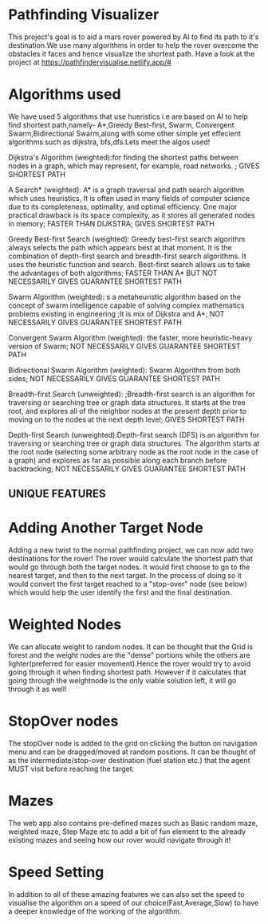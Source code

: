# Pathfinding Visualizer

This project's goal is to aid a mars rover powered by AI to find its path to it's destination.We use many algorithms in order to help the rover overcome the obstacles it faces and hence visualize the shortest path. Have a look at the project at https://pathfindervisualise.netlify.app/#

# Algorithms used

We have used 5 algorithms that use hueristics i.e are based on AI to help find shortest path,namely- A*,Greedy Best-first, Swarm, Convergent Swarm,Bidirectional Swarm,along with some other simple yet effecient algorithms such as dijkstra, bfs,dfs.Lets meet the algos used!

Dijkstra's Algorithm (weighted):for finding the shortest paths between nodes in a graph, which may represent, for example, road networks. ; GIVES SHORTEST PATH

A Search* (weighted): A* is a graph traversal and path search algorithm which uses heuristics, It is often used in many fields of computer science due to its completeness, optimality, and optimal efficiency. One major practical drawback is its space complexity, as it stores all generated nodes in memory;  FASTER THAN DIJKSTRA; GIVES SHORTEST PATH

Greedy Best-first Search (weighted): Greedy best-first search algorithm always selects the path which appears best at that moment. It is the combination of depth-first search and breadth-first search algorithms. It uses the heuristic function and search. Best-first search allows us to take the advantages of both algorithms; FASTER THAN A* BUT NOT NECESSARILY GIVES GUARANTEE SHORTEST PATH

Swarm Algorithm (weighted): s a metaheuristic algorithm based on the concept of swarm intelligence capable of solving complex mathematics problems existing in engineering ;It is  mix of Dijkstra and A*; NOT NECESSARILY GIVES GUARANTEE SHORTEST PATH

Convergent Swarm Algorithm (weighted): the faster, more heuristic-heavy version of Swarm;  NOT NECESSARILY GIVES GUARANTEE SHORTEST PATH

Bidirectional Swarm Algorithm (weighted): Swarm Algorithm from both sides; NOT NECESSARILY GIVES GUARANTEE SHORTEST PATH

Breadth-first Search (unweighted): ;Breadth-first search is an algorithm for traversing or searching tree or graph data structures. It starts at the tree root, and explores all of the neighbor nodes at the present depth prior to moving on to the nodes at the next depth level; GIVES SHORTEST PATH

Depth-first Search (unweighted):Depth-first search (DFS) is an algorithm for traversing or searching tree or graph data structures. The algorithm starts at the root node (selecting some arbitrary node as the root node in the case of a graph) and explores as far as possible along each branch before backtracking; NOT NECESSARILY GIVES GUARANTEE SHORTEST PATH

## UNIQUE FEATURES 

# Adding Another Target Node
Adding a new twist to the normal pathfinding project, we can now add two destinations for the rover! The rover would calculate the shortest path that would go through both the target nodes. It would first choose to go to the nearest target, and then to the next target. In the process of doing so it would convert the first target reached to a "stop-over" node (see below) which would help the user identify the first and the final destination.

# Weighted Nodes
We can allocate weight to random nodes. It can be thought that the Grid is forest and the weight nodes are the "dense" portions while the others are lighter(preferred for easier movement).Hence the rover would try to avoid going through it when finding shortest path. However if it calculates that going through the weightnode is the only viable solution left, it will go through it as well!

# StopOver nodes
The stopOver node is added to the grid on clicking the button on navigation menu and can be dragged/moved at random positions. It can be thought of as the intermediate/stop-over destination (fuel station etc.) that the agent MUST visit before reaching the target.

# Mazes 
The web app also contains pre-defined mazes such as Basic random maze, weighted maze, Step Maze etc to add a bit of fun element to the already existing mazes and seeing how our rover would navigate through it!

# Speed Setting
In addition to all of these amazing features we can also set the speed to visualise the algorithm on a speed of our choice(Fast,Average,Slow) to have a deeper knowledge of the working of the algorithm.
